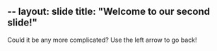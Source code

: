 --
layout: slide
title: "Welcome to our second slide!"
---
Could it be any more complicated?
Use the left arrow to go back!
